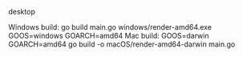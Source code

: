 desktop

Windows build: go build main.go windows/render-amd64.exe GOOS=windows GOARCH=amd64 
Mac build: GOOS=darwin GOARCH=amd64 go build -o macOS/render-amd64-darwin main.go
